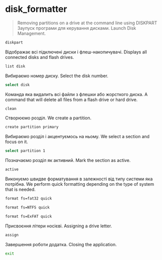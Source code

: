 # disk_formatter


>Removing partitions on a drive at the command line using DISKPART
Заупуск програми для керування дисками.
Launch Disk Management.
```sh
diskpart
```
Відображає всі підключені диски і флеш-накопичувачі.
Displays all connected disks and flash drives.
```sh
list disk
```
Вибираємо номер диску.
Select the disk number.
```sh
select disk 
```
Команда яка видалить всі файли з флешки або жорсткого диска.
A command that will delete all files from a flash drive or hard drive.
```sh
clean
```
Створюємо розділ.
We create a partition.
```sh
create partition primary
```
Вибираємо розділ і акцентуємось на ньому.
We select a section and focus on it.
```sh
select partition 1
```
Позначаємо розділ як активний. 
Mark the section as active.
```sh
active
```
Виконуємо швидве форматування в залежності від типу системи яка потрібна.
We perform quick formatting depending on the type of system that is needed.
```sh
format fs=fat32 quick 
```
```sh
format fs=NTFS quick 
```
```sh
format fs=ExFAT quick
```
Присвоєння літери носієві.
Assigning a drive letter.
```sh
assign
```
Завершення роботи додатка.
Closing the application.
```sh
exit
```





